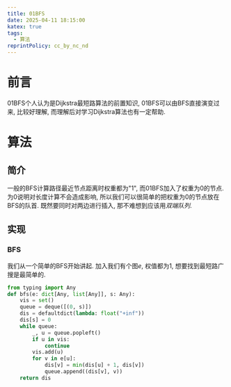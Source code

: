 ```yaml
---
title: 01BFS
date: 2025-04-11 18:15:00
katex: true
tags:
  - 算法
reprintPolicy: cc_by_nc_nd
---
```

# 前言
01BFS个人认为是Dijkstra最短路算法的前置知识, 01BFS可以由BFS直接演变过来, 比较好理解, 而理解后对学习Dijkstra算法也有一定帮助.

# 算法
## 简介
一般的BFS计算路径最近节点距离时权重都为"1", 而01BFS加入了权重为0的节点. 为0说明对长度计算不会造成影响, 所以我们可以很简单的把权重为0的节点放在BFS的队首. 既然要同时对两边进行插入, 那不难想到应该用*双端队列*.
## 实现
### BFS
我们从一个简单的BFS开始讲起.
加入我们有个图$e$, 权值都为1, 想要找到最短路广搜是最简单的.
``` python
from typing import Any
def bfs(e: dict[Any, list[Any]], s: Any):
	vis = set()
    queue = deque([(0, s)])
    dis = defaultdict(lambda: float("+inf"))
    dis[s] = 0
    while queue:
        _, u = queue.popleft()
        if u in vis:
            continue
        vis.add(u)
        for v in e[u]:
            dis[v] = min(dis[u] + 1, dis[v])
            queue.append((dis[v], v))
    return dis
```
